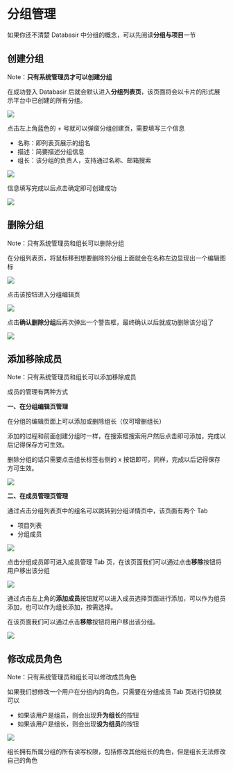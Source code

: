 # 分组管理

如果你还不清楚 Databasir 中分组的概念，可以先阅读**分组与项目**一节

## 创建分组

Note：**只有系统管理员才可以创建分组**

在成功登入 Databasir 后就会默认进入**分组列表页**，该页面将会以卡片的形式展示平台中已创建的所有分组。

![](./img/group-add1.png)

点击左上角蓝色的 + 号就可以弹窗分组创建页，需要填写三个信息

- 名称：即列表页展示的组名
- 描述：简要描述分组信息
- 组长：该分组的负责人，支持通过名称、邮箱搜索

![](./img/group-add2.png)

信息填写完成以后点击确定即可创建成功

![](./img/group-add3.png)



## 删除分组

Note：只有系统管理员和组长可以删除分组

在分组列表页，将鼠标移到想要删除的分组上面就会在名称左边显现出一个编辑图标

![](./img/group-delete1.png)

点击该按钮进入分组编辑页

![](./img/group-delete2.png)

点击**确认删除分组**后再次弹出一个警告框，最终确认以后就成功删除该分组了

![](./img/group-delete3.png)

## 添加移除成员

Note：只有系统管理员和组长可以添加移除成员

成员的管理有两种方式

**一、在分组编辑页管理**

在分组的编辑页面上可以添加或删除组长（仅可增删组长）

添加的过程和前面创建分组时一样，在搜索框搜索用户然后点击即可添加，完成以后记得保存方可生效。

删除分组的话只需要点击组长标签右侧的 x 按钮即可，同样，完成以后记得保存方可生效。

![](./img/group-member1.png)

**二、在成员管理页管理**

通过点击分组列表页中的组名可以跳转到分组详情页中，该页面有两个 Tab

- 项目列表
- 分组成员

![](./img/group-member2.png)



点击分组成员即可进入成员管理 Tab 页，在该页面我们可以通过点击**移除**按钮将用户移出该分组

![](./img/group-member3.png)



通过点击左上角的**添加成员**按钮就可以进入成员选择页面进行添加，可以作为组员添加，也可以作为组长添加，按需选择。

在该页面我们可以通过点击**移除**按钮将用户移出该分组。

![](./img/group-member4.png)



## 修改成员角色

Note：只有系统管理员和组长可以修改成员角色

如果我们想修改一个用户在分组内的角色，只需要在分组成员 Tab 页进行切换就可以

- 如果该用户是组员，则会出现**升为组长**的按钮
- 如果该用户是组长，则会出现**设为组员**的按钮

![](./img/group-role1.png)

组长拥有所属分组的所有读写权限，包括修改其他组长的角色，但是组长无法修改自己的角色